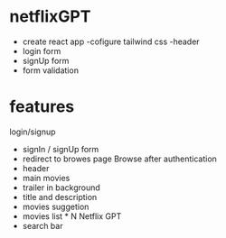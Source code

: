 # netflixGPT

- create react app
  -cofigure tailwind css
  -header
- login form
- signUp form
- form validation

# features

login/signup

- signIn / signUp form
- redirect to browes page
  Browse after authentication
- header
- main movies
- trailer in background
- title and description
- movies suggetion
- movies list \* N
  Netflix GPT
- search bar

